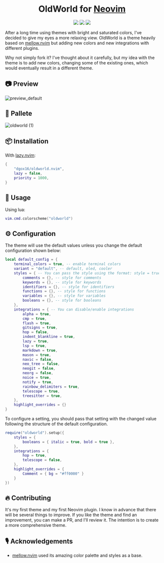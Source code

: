 <h1 align="center">
	OldWorld for <a href="https://github.com/neovim/neovim">Neovim</a>
</h1>

<p align="center">
	<a href="https://github.com/dgox16/oldworld.nvim/stargazers"><img src="https://img.shields.io/github/stars/dgox16/oldworld.nvim?style=for-the-badge&colorA=161617&colorB=e6b99d"></a>
	<a href="https://github.com/dgox16/oldworld.nvim/issues"><img src="https://img.shields.io/github/issues/dgox16/oldworld.nvim?style=for-the-badge&colorA=161617&colorB=ea83a5"></a>
	<a href="https://github.com/dgox16/oldworld.nvim/contributors"><img src="https://img.shields.io/github/contributors/dgox16/oldworld.nvim?style=for-the-badge&colorA=161617&colorB=92a2d5"></a>
</p>

After a long time using themes with bright and saturated colors, I've decided to give my eyes a more relaxing view. OldWorld is a theme heavily based on [mellow.nvim](https://github.com/mellow-theme/mellow.nvim) but adding new colors and new integrations with different plugins.

Why not simply fork it? I've thought about it carefully, but my idea with the theme is to add new colors, changing some of the existing ones, which would eventually result in a different theme.

## 📷 Preview

![preview_default](https://github.com/user-attachments/assets/b2e64ab8-2559-49d4-ad7c-917344c669f2)

## 🎨 Pallete

![oldworld (1)](https://github.com/user-attachments/assets/0e0db774-92ac-4cda-93b4-9c3cd38a68c2)

## 📦 Installation

With [lazy.nvim](https://github.com/folke/lazy.nvim):

```lua
{
    "dgox16/oldworld.nvim",
    lazy = false,
    priority = 1000,
}
```

## 🚀 Usage

Using lua:

```lua
vim.cmd.colorscheme("oldworld")
```

## ⚙️ Configuration

The theme will use the default values unless you change the default configuration shown below:

```lua
local default_config = {
    terminal_colors = true, -- enable terminal colors
    variant = "default", -- default, oled, cooler
    styles = { -- You can pass the style using the format: style = true
        comments = {}, -- style for comments
        keywords = {}, -- style for keywords
        identifiers = {}, -- style for identifiers
        functions = {}, -- style for functions
        variables = {}, -- style for variables
        booleans = {}, -- style for booleans
    },
    integrations = { -- You can disable/enable integrations
        alpha = true,
        cmp = true,
        flash = true,
        gitsigns = true,
        hop = false,
        indent_blankline = true,
        lazy = true,
        lsp = true,
        markdown = true,
        mason = true,
        navic = false,
        neo_tree = false,
        neogit = false,
        neorg = false,
        noice = true,
        notify = true,
        rainbow_delimiters = true,
        telescope = true,
        treesitter = true,
    },
    highlight_overrides = {}
}
```

To configure a setting, you should pass that setting with the changed value following the structure of the default configuration.

```lua
require("oldworld").setup({
    styles = {
        booleans = { italic = true, bold = true },
    },
    integrations = {
        hop = true,
        telescope = false,
    },
    highlight_overrides = {
        Comment = { bg = "#ff0000" }
    }
})
```

## 🔥 Contributing

It's my first theme and my first Neovim plugin. I know in advance that there will be several things to improve. If you like the theme and find an improvement, you can make a PR, and I'll review it. The intention is to create a more comprehensive theme.

## 🎙️ Acknowledgements

- [mellow.nvim](https://github.com/mellow-theme/mellow.nvim) used its amazing color palette and styles as a base.
